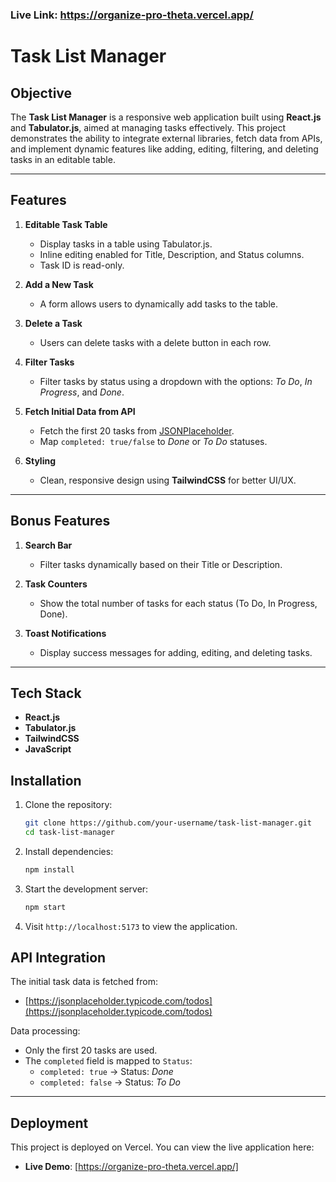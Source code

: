 ### Live Link: https://organize-pro-theta.vercel.app/

# Task List Manager  

## Objective  
The **Task List Manager** is a responsive web application built using **React.js** and **Tabulator.js**, aimed at managing tasks effectively. This project demonstrates the ability to integrate external libraries, fetch data from APIs, and implement dynamic features like adding, editing, filtering, and deleting tasks in an editable table.  

---

## Features  

1. **Editable Task Table**  
   - Display tasks in a table using Tabulator.js.  
   - Inline editing enabled for Title, Description, and Status columns.  
   - Task ID is read-only.  

2. **Add a New Task**  
   - A form allows users to dynamically add tasks to the table.  

3. **Delete a Task**  
   - Users can delete tasks with a delete button in each row.  

4. **Filter Tasks**  
   - Filter tasks by status using a dropdown with the options: *To Do*, *In Progress*, and *Done*.  

5. **Fetch Initial Data from API**  
   - Fetch the first 20 tasks from [JSONPlaceholder](https://jsonplaceholder.typicode.com/todos).  
   - Map `completed: true/false` to *Done* or *To Do* statuses.  

6. **Styling**  
   - Clean, responsive design using **TailwindCSS** for better UI/UX.  

---

## Bonus Features  

1. **Search Bar**  
   - Filter tasks dynamically based on their Title or Description.  

2. **Task Counters**  
   - Show the total number of tasks for each status (To Do, In Progress, Done).  

3. **Toast Notifications**  
   - Display success messages for adding, editing, and deleting tasks.  

---

## Tech Stack  

- **React.js**  
- **Tabulator.js**  
- **TailwindCSS**  
- **JavaScript**  




## Installation  

1. Clone the repository:  
   ```bash
   git clone https://github.com/your-username/task-list-manager.git
   cd task-list-manager
   ```  

2. Install dependencies:  
   ```bash
   npm install
   ```  

3. Start the development server:  
   ```bash
   npm start
   ```  

4. Visit `http://localhost:5173` to view the application.  



## API Integration  

The initial task data is fetched from:  
- [https://jsonplaceholder.typicode.com/todos](https://jsonplaceholder.typicode.com/todos)  

Data processing:  
- Only the first 20 tasks are used.  
- The `completed` field is mapped to `Status`:  
  - `completed: true` → Status: *Done*  
  - `completed: false` → Status: *To Do*  

---

## Deployment  

This project is deployed on Vercel. You can view the live application here:  
- **Live Demo**: [https://organize-pro-theta.vercel.app/]  










 





